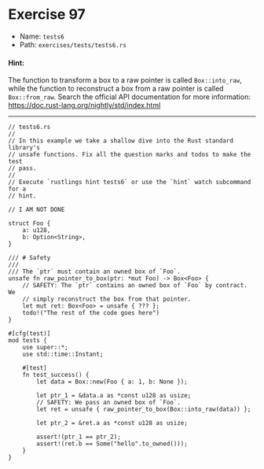 # Exercise 97

- Name: ```tests6```
- Path: ```exercises/tests/tests6.rs```
#### Hint: 

The function to transform a box to a raw pointer is called `Box::into_raw`, while
the function to reconstruct a box from a raw pointer is called `Box::from_raw`.
Search the official API documentation for more information:
https://doc.rust-lang.org/nightly/std/index.html


---



```rust,editable
// tests6.rs
//
// In this example we take a shallow dive into the Rust standard library's
// unsafe functions. Fix all the question marks and todos to make the test
// pass.
//
// Execute `rustlings hint tests6` or use the `hint` watch subcommand for a
// hint.

// I AM NOT DONE

struct Foo {
    a: u128,
    b: Option<String>,
}

/// # Safety
///
/// The `ptr` must contain an owned box of `Foo`.
unsafe fn raw_pointer_to_box(ptr: *mut Foo) -> Box<Foo> {
    // SAFETY: The `ptr` contains an owned box of `Foo` by contract. We
    // simply reconstruct the box from that pointer.
    let mut ret: Box<Foo> = unsafe { ??? };
    todo!("The rest of the code goes here")
}

#[cfg(test)]
mod tests {
    use super::*;
    use std::time::Instant;

    #[test]
    fn test_success() {
        let data = Box::new(Foo { a: 1, b: None });

        let ptr_1 = &data.a as *const u128 as usize;
        // SAFETY: We pass an owned box of `Foo`.
        let ret = unsafe { raw_pointer_to_box(Box::into_raw(data)) };

        let ptr_2 = &ret.a as *const u128 as usize;

        assert!(ptr_1 == ptr_2);
        assert!(ret.b == Some("hello".to_owned()));
    }
}

```
